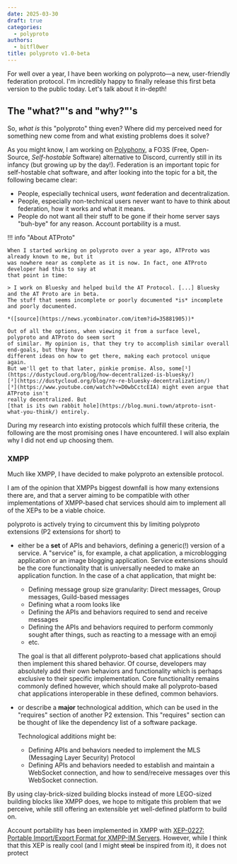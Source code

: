 ```yaml
---
date: 2025-03-30
draft: true
categories:
  - polyproto
authors:
  - bitfl0wer
title: polyproto v1.0-beta
---
```


For well over a year, I have been working on polyproto—a new, user-friendly federation protocol.
I'm incredibly happy to finally release this first beta version to the public today. Let's talk about
it in-depth!

<!-- more -->

## The "what?"'s and "why?"'s

So, *what is* this "polyproto" thing even? Where did my perceived need for something new come from and
what existing problems does it solve?

As you might know, I am working on [Polyphony](https://github.com/polyphony-chat), a FO3S
(Free, Open-Source, *Self-hostable* Software) alternative to Discord, currently still in its infancy
(but growing up by the day!). Federation is an important topic for self-hostable chat software, and after
looking into the topic for a bit, the following became clear:

- People, especially technical users, *want* federation and decentralization.
- People, especially non-technical users never want to have to think about federation, how it
  works and what it means.
- People do not want all their stuff to be gone if their home server says "buh-bye" for
  any reason. Account portability is a must.

!!! info "About ATProto"

    When I started working on polyproto over a year ago, ATProto was already known to me, but it
    was nowhere near as complete as it is now. In fact, one ATProto developer had this to say at
    that point in time:

    > I work on Bluesky and helped build the AT Protocol. [...] Bluesky and the AT Proto are in beta.
    The stuff that seems incomplete or poorly documented *is* incomplete and poorly documented.

    *([source](https://news.ycombinator.com/item?id=35881905))*

    Out of all the options, when viewing it from a surface level, polyproto and ATProto do seem sort
    of similar. My opinion is, that they try to accomplish similar overall end-goals, but they have
    different ideas on how to get there, making each protocol unique again.
    But we'll get to that later, pinkie promise. Also, some[¹](https://dustycloud.org/blog/how-decentralized-is-bluesky/)
    [²](https://dustycloud.org/blog/re-re-bluesky-decentralization/)
    [³](https://www.youtube.com/watch?v=D0wbCctcEIA) might even argue that ATProto isn't
    really decentralized. But
    [that is its own rabbit hole](https://blog.muni.town/atproto-isnt-what-you-think/) entirely.

During my research into existing protocols which fulfill these criteria, the following are the most promising
ones I have encountered. I will also explain why I did not end up choosing them.

### XMPP

Much like XMPP, I have decided to make polyproto an extensible protocol.

I am of the opinion that XMPPs biggest downfall is how many extensions there are, and that a server
aiming to be compatible with other
implementations of XMPP-based chat services should aim to implement all of the XEPs to be a
viable choice.

polyproto is actively trying to circumvent this by limiting polyproto extensions (P2 extensions for
short) to

- either be a **set** of APIs and behaviors, defining a generic(!) version of a service. A "service"
  is, for example, a chat application, a microblogging application or an image blogging application.
  Service extensions should be the core functionality that is universally needed to make an
  application function. In the case of a chat application, that might be:
  
  - Defining message group size granularity: Direct messages, Group messages, Guild-based messages
  - Defining what a room looks like
  - Defining the APIs and behaviors required to send and receive messages
  - Defining the APIs and behaviors required to perform commonly sought after things, such as reacting to a message with an emoji
  - etc.
  
  The goal is that all different polyproto-based chat applications should then implement this shared behavior. Of course, developers
  may absolutely add their own behaviors and functionality which is perhaps exclusive to their specific implementation. Core
  functionality remains commonly defined however, which should make all polyproto-based chat applications interoperable in these
  defined, common behaviors.
  
- or describe a **major** technological addition, which can be used in the "requires" section of another P2 extension. This "requires"
  section can be thought of like the dependency list of a software package.
  
  Technological additions might be:
  - Defining APIs and behaviors needed to implement the MLS (Messaging Layer Security) Protocol
  - Defining APIs and behaviors needed to establish and maintain a WebSocket connection, and how to send/receive messages over this
    WebSocket connection.
    
By using clay-brick-sized building blocks instead of more LEGO-sized building blocks like XMPP does, we hope to mitigate this problem
that we perceive, while still offering an extensible yet well-defined platform to build on.

Account portability has been implemented in XMPP with
[XEP-0227: Portable Import/Export Format for XMPP-IM Servers](https://xmpp.org/extensions/xep-0227.html).
However, while I think that this XEP is really cool (and I might ~~steal~~ be inspired from it), it
does not protect 